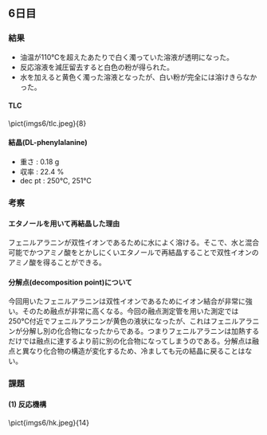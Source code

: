
## 6日目

### 結果
* 油温が110℃を超えたあたりで白く濁っていた溶液が透明になった。
* 反応溶液を減圧留去すると白色の粉が得られた。
* 水を加えると黄色く濁った溶液となったが、白い粉が完全には溶けきらなかった。

#### TLC
\pict{imgs6/tlc.jpeg}{8}

#### 結晶(DL-phenylalanine)
* 重さ : 0.18 g
* 収率 : 22.4 $\%$
* dec pt : 250℃, 251℃

### 考察
#### エタノールを用いて再結晶した理由
フェニルアラニンが双性イオンであるために水によく溶ける。そこで、水と混合可能でかつアミノ酸をとかしにくいエタノールで再結晶することで双性イオンのアミノ酸を得ることができる。

#### 分解点(decomposition point)について
今回用いたフェニルアラニンは双性イオンであるためにイオン結合が非常に強い。そのため融点が非常に高くなる。今回の融点測定管を用いた測定では250℃付近でフェニルアラニンが黄色の液状になったが、これはフェニルアラニンが分解し別の化合物になったからである。つまりフェニルアラニンは加熱するだけでは融点に達するより前に別の化合物になってしまうのである。分解点は融点と異なり化合物の構造が変化するため、冷ましても元の結晶に戻ることはない。

### 課題

#### (1) 反応機構
\pict{imgs6/hk.jpeg}{14}

